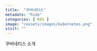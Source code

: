 ```yaml
---
title:  "쿠버네티스"
metadate: "hide"
categories: [ K8S ]
image: "/assets/images/kubernetes.png"
visit: ""
---
```

쿠버네티스 소개
